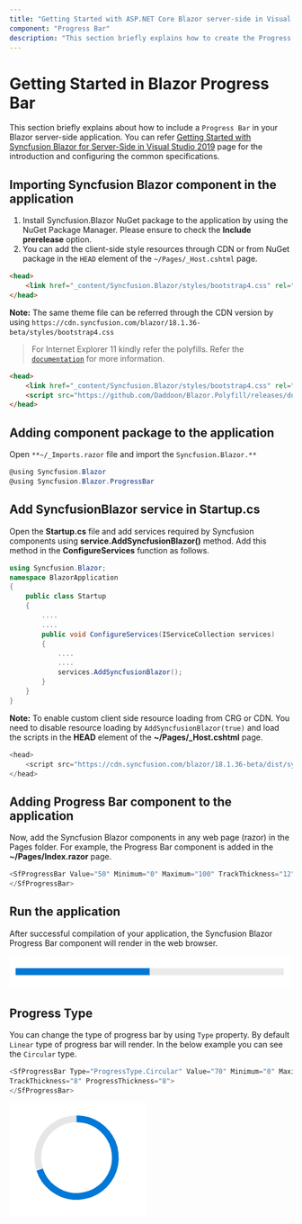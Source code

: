 ```yaml
---
title: "Getting Started with ASP.NET Core Blazor server-side in Visual Studio 2019"
component: "Progress Bar"
description: "This section briefly explains how to create the Progress Bar component and configure its available functionalities in Blazor server-side web application and also how to include a simple Progress Bar in your Blazor server-side web application"
---
```


<!-- markdownlint-disable MD040 -->

# Getting Started in Blazor Progress Bar

This section briefly explains about how to include a `Progress Bar` in your Blazor server-side application. You can refer [Getting Started with Syncfusion Blazor for Server-Side in Visual Studio 2019](https://blazor.syncfusion.com/documentation/getting-started/blazor-webassembly/) page for the introduction and configuring the common specifications.

## Importing Syncfusion Blazor component in the application

1. Install Syncfusion.Blazor NuGet package to the application by using the NuGet Package Manager. Please ensure to check the **Include prerelease** option.
2. You can add the client-side style resources through CDN or from NuGet package in the `HEAD` element of the `~/Pages/_Host.cshtml` page.

```html
<head>
    <link href="_content/Syncfusion.Blazor/styles/bootstrap4.css" rel="stylesheet" />
</head>
```

**Note:** The same theme file can be referred through the CDN version by using `https://cdn.syncfusion.com/blazor/18.1.36-beta/styles/bootstrap4.css`

> For Internet Explorer 11 kindly refer the polyfills. Refer the [`documentation`](https://blazor.syncfusion.com/documentation/common/how-to/render-blazor-server-app-in-ie/) for more information.

```html
<head>
    <link href="_content/Syncfusion.Blazor/styles/bootstrap4.css" rel="stylesheet" />
    <script src="https://github.com/Daddoon/Blazor.Polyfill/releases/download/3.0.1/blazor.polyfill.min.js"></script>
</head>
```

## Adding component package to the application

Open `**~/_Imports.razor` file and import the `Syncfusion.Blazor.**`

```csharp
@using Syncfusion.Blazor
@using Syncfusion.Blazor.ProgressBar
```

## Add SyncfusionBlazor service in Startup.cs

Open the **Startup.cs** file and add services required by Syncfusion components using **service.AddSyncfusionBlazor()** method. Add this method in the **ConfigureServices** function as follows.

```csharp
using Syncfusion.Blazor;
namespace BlazorApplication
{
    public class Startup
    {
        ....
        ....
        public void ConfigureServices(IServiceCollection services)
        {
            ....
            ....
            services.AddSyncfusionBlazor();
        }
    }
}
```

**Note:** To enable custom client side resource loading from CRG or CDN. You need to disable resource loading by `AddSyncfusionBlazor(true)` and load the scripts in the **HEAD** element of the **~/Pages/_Host.cshtml** page.

```csharp
<head>
    <script src="https://cdn.syncfusion.com/blazor/18.1.36-beta/dist/syncfusion-blazor.min.js"></script>
</head>
```

## Adding Progress Bar component to the application

Now, add the Syncfusion Blazor components in any web page (razor) in the Pages folder. For example, the Progress Bar component is added in the **~/Pages/Index.razor** page.

```csharp
<SfProgressBar Value="50" Minimum="0" Maximum="100" TrackThickness="12" ProgressThickness="12">
</SfProgressBar>
```

## Run the application

After successful compilation of your application, the Syncfusion Blazor Progress Bar component will render in the web browser.

![progress bar](images/linear.png)

## Progress Type

You can change the type of progress bar by using `Type` property. By default `Linear` type of progress bar will render. In the below example you can see the `Circular` type.

```csharp
<SfProgressBar Type="ProgressType.Circular" Value="70" Minimum="0" Maximum="100"
TrackThickness="8" ProgressThickness="8">
</SfProgressBar>
```

![progress bar](images/circular.png)